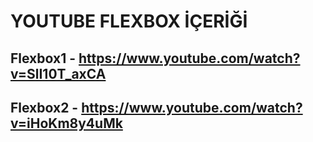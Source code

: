 # YOUTUBE FLEXBOX İÇERİĞİ
Flexbox1 - https://www.youtube.com/watch?v=SlI10T_axCA
---
Flexbox2 - https://www.youtube.com/watch?v=iHoKm8y4uMk
---
